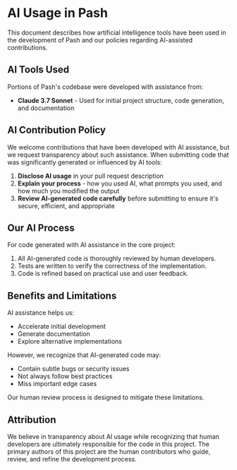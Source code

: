 # AI Usage in Pash

This document describes how artificial intelligence tools have been used in the development of Pash and our policies regarding AI-assisted contributions.

## AI Tools Used

Portions of Pash's codebase were developed with assistance from:

- **Claude 3.7 Sonnet** - Used for initial project structure, code generation, and documentation

## AI Contribution Policy

We welcome contributions that have been developed with AI assistance, but we request transparency about such assistance. When submitting code that was significantly generated or influenced by AI tools:

1. **Disclose AI usage** in your pull request description
2. **Explain your process** - how you used AI, what prompts you used, and how much you modified the output
3. **Review AI-generated code carefully** before submitting to ensure it's secure, efficient, and appropriate

## Our AI Process

For code generated with AI assistance in the core project:

1. All AI-generated code is thoroughly reviewed by human developers.
2. Tests are written to verify the correctness of the implementation.
3. Code is refined based on practical use and user feedback.

## Benefits and Limitations

AI assistance helps us:
- Accelerate initial development
- Generate documentation
- Explore alternative implementations

However, we recognize that AI-generated code may:
- Contain subtle bugs or security issues
- Not always follow best practices
- Miss important edge cases

Our human review process is designed to mitigate these limitations.

## Attribution

We believe in transparency about AI usage while recognizing that human developers are ultimately responsible for the code in this project. The primary authors of this project are the human contributors who guide, review, and refine the development process. 